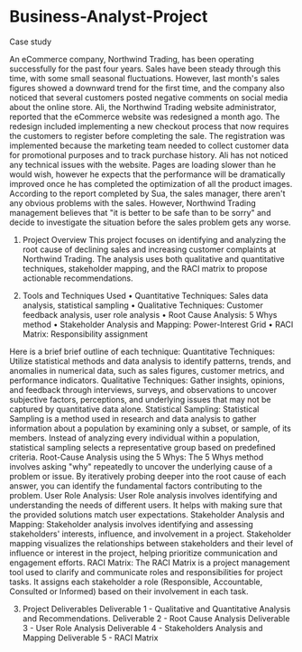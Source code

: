# Business-Analyst-Project

Case study

An eCommerce company, Northwind Trading, has been operating successfully for the past four years. Sales have been steady through this time, with some small seasonal fluctuations. However, last month's sales figures showed a downward trend for the first time, and the company also noticed that several customers posted negative comments on social media about the online store. 
Ali, the Northwind Trading website administrator, reported that the eCommerce website was redesigned a month ago. The redesign included implementing a new checkout process that now requires the customers to register before completing the sale. The registration was implemented because the marketing team needed to collect customer data for promotional purposes and to track purchase history. Ali has not noticed any technical issues with the website. Pages are loading slower than he would wish, however he expects that the performance will be dramatically improved once he has completed the optimization of all the product images. 
According to the report completed by Sua, the sales manager, there aren't any obvious problems with the sales. However,  Northwind Trading management believes that "it is better to be safe than to be sorry" and decide to investigate the situation before the sales problem gets any worse.


1. Project Overview
This project focuses on identifying and analyzing the root cause of declining sales and increasing customer complaints at Northwind Trading. The analysis uses both qualitative and quantitative techniques, stakeholder mapping, and the RACI matrix to propose actionable recommendations.

2. Tools and Techniques Used
• Quantitative Techniques: Sales data analysis, statistical sampling
• Qualitative Techniques: Customer feedback analysis, user role analysis
• Root Cause Analysis: 5 Whys method
• Stakeholder Analysis and Mapping: Power-Interest Grid
• RACI Matrix: Responsibility assignment

Here is a brief brief outline of each technique: 
Quantitative Techniques: Utilize statistical methods and data analysis to identify patterns, trends, and anomalies in numerical data, such as sales figures, customer metrics, and performance indicators.
Qualitative Techniques: Gather insights, opinions, and feedback through interviews, surveys, and observations to uncover subjective factors, perceptions, and underlying issues that may not be captured by quantitative data alone.
Statistical Sampling: Statistical Sampling is a method used in research and data analysis to gather information about a population by examining only a subset, or sample, of its members. Instead of analyzing every individual within a population, statistical sampling selects a representative group based on predefined criteria. 
Root-Cause Analysis using the 5 Whys:  The 5 Whys method involves asking "why" repeatedly to uncover the underlying cause of a problem or issue. By iteratively probing deeper into the root cause of each answer, you can identify the fundamental factors contributing to the problem.
User Role Analysis: User Role analysis involves identifying and understanding the needs of different users. It helps with making sure that the provided  solutions match user expectations.
Stakeholder Analysis and Mapping: Stakeholder analysis involves identifying and assessing stakeholders' interests, influence, and involvement in a project. Stakeholder mapping visualizes the relationships between stakeholders and their level of influence or interest in the project, helping prioritize communication and engagement efforts.
RACI Matrix: The RACI Matrix is a project management tool used to clarify and communicate roles and responsibilities for project tasks. It assigns each stakeholder a role (Responsible, Accountable, Consulted or Informed) based on their involvement in each task.


3. Project Deliverables
Deliverable 1 - Qualitative and Quantitative Analysis and Recommendations.
Deliverable 2 - Root Cause Analysis 
Deliverable 3 - User Role Analysis 
Deliverable 4 - Stakeholders Analysis and Mapping
Deliverable 5 - RACI Matrix 
